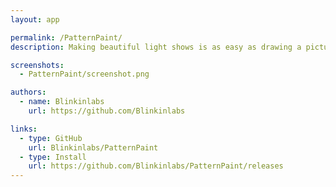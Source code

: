 ```yaml
---
layout: app

permalink: /PatternPaint/
description: Making beautiful light shows is as easy as drawing a picture

screenshots:
  - PatternPaint/screenshot.png

authors:
  - name: Blinkinlabs
    url: https://github.com/Blinkinlabs

links:
  - type: GitHub
    url: Blinkinlabs/PatternPaint
  - type: Install
    url: https://github.com/Blinkinlabs/PatternPaint/releases
---
```

